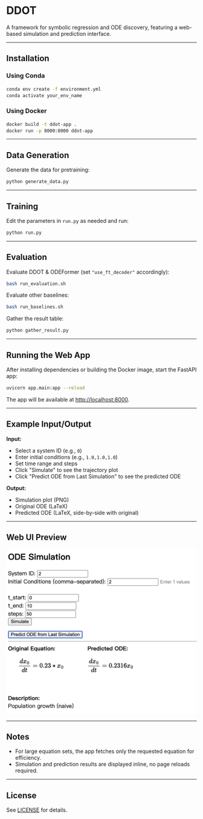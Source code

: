 # DDOT

A framework for symbolic regression and ODE discovery, featuring a web-based simulation and prediction interface.

---

## Installation

### Using Conda

```bash
conda env create -f environment.yml
conda activate your_env_name
```

### Using Docker

```bash
docker build -t ddot-app .
docker run -p 8000:8000 ddot-app
```

---

## Data Generation

Generate the data for pretraining:

```bash
python generate_data.py
```

---

## Training

Edit the parameters in `run.py` as needed and run:

```bash
python run.py
```

---

## Evaluation

Evaluate DDOT & ODEFormer (set `"use_ft_decoder"` accordingly):

```bash
bash run_evaluation.sh
```

Evaluate other baselines:

```bash
bash run_baselines.sh
```

Gather the result table:

```bash
python gather_result.py
```

---

## Running the Web App

After installing dependencies or building the Docker image, start the FastAPI app:

```bash
uvicorn app.main:app --reload
```

The app will be available at [http://localhost:8000](http://localhost:8000).

---

## Example Input/Output

**Input:**  
- Select a system ID (e.g., `0`)
- Enter initial conditions (e.g., `1.0,1.0,1.0`)
- Set time range and steps
- Click "Simulate" to see the trajectory plot
- Click "Predict ODE from Last Simulation" to see the predicted ODE

**Output:**  
- Simulation plot (PNG)
- Original ODE (LaTeX)
- Predicted ODE (LaTeX, side-by-side with original)

---

## Web UI Preview

<!-- Replace the link below with your actual screenshot or GIF -->
![Web UI Screenshot](docs/web_ui_sc1.png)

---

## Notes

- For large equation sets, the app fetches only the requested equation for efficiency.
- Simulation and prediction results are displayed inline, no page reloads required.

---

## License

See [LICENSE](LICENSE) for details.

